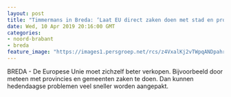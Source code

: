 ```yaml
---
layout: post
title: "Timmermans in Breda: ‘Laat EU direct zaken doen met stad en provincie’"
date: Wed, 10 Apr 2019 20:16:00 GMT
categories: 
- noord-brabant 
- breda 
feature_image: "https://images1.persgroep.net/rcs/z4VxalKj2vTWpqANDpahr8CjMTc/diocontent/145264617/_fitwidth/400/?appId=21791a8992982cd8da851550a453bd7f&quality=0.7"
---
```


BREDA - De Europese Unie moet zichzelf beter verkopen. Bijvoorbeeld door meteen met provincies en gemeenten zaken te doen. Dan kunnen hedendaagse problemen veel sneller worden aangepakt.
